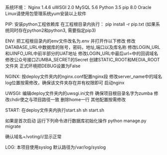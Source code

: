 

系统环境：
    Nginx 1.4.6
    uWSGI 2.0
    MySQL 5.6
    Python 3.5
    pip 8.0
Oracle Linux请使用包管理系统yum安装以上软件


PIP:
安装python工程依赖库
在工程根目录内执行：
pip install -r pip.txt
(如果系统同时存在python2和python3, 需要指定pip3)


ENV:
把工程根目录内的env文件改名为.env
并打开作以下修改
修改DATABASE_URL中数据库的账号，密码，地址,端口以及库名称
修改LOGIN_URL和UINFO_URL中前半部分的UAT地址
修改LOGIN_URL中最后url=中的回调域名
修改公众号接口ZUMBA_SECRET的Secret
创建STATIC_ROOT和MEDIA_ROOT文件夹
正式环境把DEBUG设置为False


NGINX:
按deploy文件夹内的nginx.conf配置nginx段
修改server_name中的域名
log位置按需修改，确保该文件夹存在并有权限即可
启动nginx


UWSGI:
编辑deploy文件夹内的uwsgi.ini文件
确保项目根目录名字为zumba
修改chdir使之与项目路径一致
删除home一行
其他配置按需修改


START:
    在deploy文件夹内执行start.sh
    sh start.sh

如果是首次启动
运行下列命令进行数据库初始化操作
python manage.py migrate

确认域名+/voting/i/显示正常


LOG:
本项目使用syslog
默认路径为/var/log/syslog
